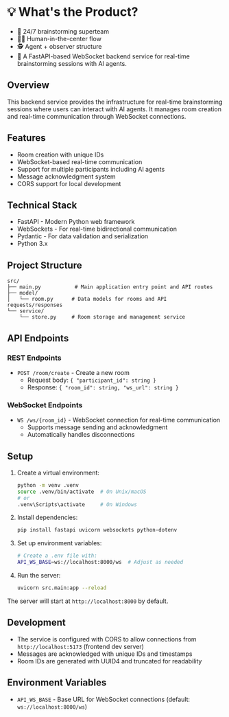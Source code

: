 # 💡 What's the Product?

- 🤝 24/7 brainstorming superteam
- 🧑‍💼 Human-in-the-center flow
- 🕵️ Agent + observer structure
- 🚀 A FastAPI-based WebSocket backend service for real-time brainstorming sessions with AI agents.

## Overview

This backend service provides the infrastructure for real-time brainstorming sessions where users can interact with AI agents. It manages room creation and real-time communication through WebSocket connections.

## Features

- Room creation with unique IDs
- WebSocket-based real-time communication
- Support for multiple participants including AI agents
- Message acknowledgment system
- CORS support for local development

## Technical Stack

- FastAPI - Modern Python web framework
- WebSockets - For real-time bidirectional communication
- Pydantic - For data validation and serialization
- Python 3.x

## Project Structure

```
src/
├── main.py           # Main application entry point and API routes
├── model/
│   └── room.py      # Data models for rooms and API requests/responses
└── service/
    └── store.py     # Room storage and management service
```

## API Endpoints

### REST Endpoints

- `POST /room/create` - Create a new room
  - Request body: `{ "participant_id": string }`
  - Response: `{ "room_id": string, "ws_url": string }`

### WebSocket Endpoints

- `WS /ws/{room_id}` - WebSocket connection for real-time communication
  - Supports message sending and acknowledgment
  - Automatically handles disconnections

## Setup

1. Create a virtual environment:
   ```bash
   python -m venv .venv
   source .venv/bin/activate  # On Unix/macOS
   # or
   .venv\Scripts\activate     # On Windows
   ```

2. Install dependencies:
   ```bash
   pip install fastapi uvicorn websockets python-dotenv
   ```

3. Set up environment variables:
   ```bash
   # Create a .env file with:
   API_WS_BASE=ws://localhost:8000/ws  # Adjust as needed
   ```

4. Run the server:
   ```bash
   uvicorn src.main:app --reload
   ```

The server will start at `http://localhost:8000` by default.

## Development

- The service is configured with CORS to allow connections from `http://localhost:5173` (frontend dev server)
- Messages are acknowledged with unique IDs and timestamps
- Room IDs are generated with UUID4 and truncated for readability

## Environment Variables

- `API_WS_BASE` - Base URL for WebSocket connections (default: `ws://localhost:8000/ws`)